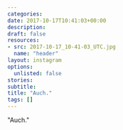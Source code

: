 ```yaml
---
categories:
date: 2017-10-17T10:41:03+00:00
description:
draft: false
resources:
- src: 2017-10-17_10-41-03_UTC.jpg
  name: "header"
layout: instagram
options:
  unlisted: false
stories:
subtitle:
title: "Auch."
tags: []
---
```


"Auch."
